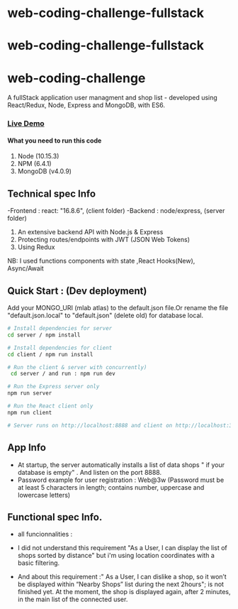 # web-coding-challenge-fullstack

# web-coding-challenge-fullstack

# web-coding-challenge
A fullStack application user managment and shop list - developed using React/Redux, Node, Express and MongoDB, with ES6.

### [Live Demo](https://webcodingchallenge.herokuapp.com/ "MERN web coding ")


#### What you need to run this code
1. Node (10.15.3)
2. NPM (6.4.1)
3. MongoDB (v4.0.9)


## Technical spec Info
-Frontend : react: "16.8.6", (client folder)
-Backend : node/express, (server folder)

1. An extensive backend API with Node.js & Express
2. Protecting routes/endpoints with JWT (JSON Web Tokens)
3. Using Redux 

NB: I used functions components with state ,React Hooks(New), Async/Await

## Quick Start : (Dev deployment)

Add your MONGO_URI (mlab atlas) to the default.json file.Or rename the file "default.json.local" to "default.json" (delete old)  for database local.


```bash
# Install dependencies for server
cd server / npm install

# Install dependencies for client
cd client / npm run install

# Run the client & server with concurrently)
 cd server / and run : npm run dev

# Run the Express server only
npm run server

# Run the React client only
npm run client

# Server runs on http://localhost:8888 and client on http://localhost:3000
```

## App Info
- At startup, the server automatically installs a list of data shops " if your database is empty" .
And listen on the port 8888.
- Password example for user registration : Web@3w (Password must be at least 5 characters in length; contains number, uppercase and lowercase letters)


## Functional spec Info.
* all funcionnalities :

- I did not understand this requirement "As a User, I can display the list of shops sorted by distance" 
but i'm using location coordinates with a basic filtering.

- And about this requirement :" As a User, I can dislike a shop, so it won’t be displayed within “Nearby Shops” list during the next 2hours"; is not finished yet. At the moment, the shop is displayed again, after 2 minutes, in the main list of the connected user.




